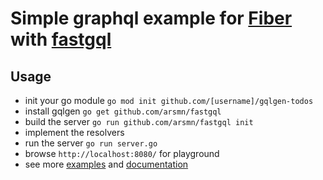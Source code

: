 
# Simple graphql example for [Fiber](https://github.com/gofiber/fiber) with [fastgql](https://github.com/arsmn/fastgql)

## Usage
- init your go module
`go mod init github.com/[username]/gqlgen-todos`
- install gqlgen
`go get github.com/arsmn/fastgql`
- build the server
`go run github.com/arsmn/fastgql init`
- implement the resolvers
- run the server
`go run server.go`
- browse `http://localhost:8080/` for playground
- see more [examples](https://github.com/arsmn/fastgql/tree/master/example) and [documentation](https://gqlgen.com)